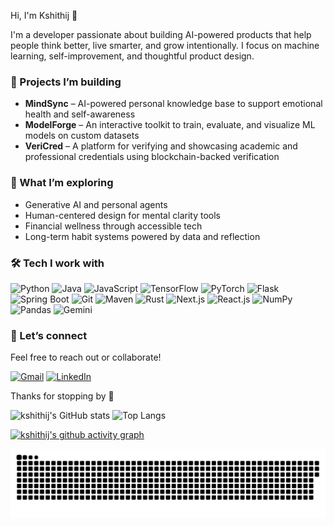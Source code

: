 Hi, I'm Kshithij 👋

I'm a developer passionate about building AI-powered products that help people think better, live smarter, and grow intentionally. I focus on machine learning, self-improvement, and thoughtful product design.

### 🚧 Projects I’m building
- **MindSync** – AI-powered personal knowledge base to support emotional health and self-awareness
- **ModelForge** – An interactive toolkit to train, evaluate, and visualize ML models on custom datasets
- **VeriCred** – A platform for verifying and showcasing academic and professional credentials using blockchain-backed verification

### 🧠 What I’m exploring
- Generative AI and personal agents
- Human-centered design for mental clarity tools
- Financial wellness through accessible tech
- Long-term habit systems powered by data and reflection

### 🛠️ Tech I work with
![Python](https://img.shields.io/badge/Python-3776AB?style=for-the-badge&logo=python&logoColor=white)
![Java](https://img.shields.io/badge/Java-007396?style=for-the-badge&logo=java&logoColor=white)
![JavaScript](https://img.shields.io/badge/JavaScript-F7DF1E?style=for-the-badge&logo=javascript&logoColor=black)
![TensorFlow](https://img.shields.io/badge/TensorFlow-FF6F00?style=for-the-badge&logo=tensorflow&logoColor=white)
![PyTorch](https://img.shields.io/badge/PyTorch-EE4C2C?style=for-the-badge&logo=pytorch&logoColor=white)
![Flask](https://img.shields.io/badge/Flask-000000?style=for-the-badge&logo=flask&logoColor=white)
![Spring Boot](https://img.shields.io/badge/Spring%20Boot-6DB33F?style=for-the-badge&logo=springboot&logoColor=white)
![Git](https://img.shields.io/badge/Git-F05032?style=for-the-badge&logo=git&logoColor=white)
![Maven](https://img.shields.io/badge/Maven-C71A36?style=for-the-badge&logo=apachemaven&logoColor=white)
![Rust](https://img.shields.io/badge/Rust-000000?style=for-the-badge&logo=rust&logoColor=white)
![Next.js](https://img.shields.io/badge/Next.js-000000?style=for-the-badge&logo=nextdotjs&logoColor=white)
![React.js](https://img.shields.io/badge/React-61DAFB?style=for-the-badge&logo=react&logoColor=black)
![NumPy](https://img.shields.io/badge/NumPy-013243?style=for-the-badge&logo=numpy&logoColor=white)
![Pandas](https://img.shields.io/badge/Pandas-150458?style=for-the-badge&logo=pandas&logoColor=white)
![Gemini](https://img.shields.io/badge/Gemini-FF5B00?style=for-the-badge&logo=google&logoColor=white)


### 🤝 Let’s connect
Feel free to reach out or collaborate!

[![Gmail](https://img.shields.io/badge/Gmail-D14836?style=for-the-badge&logo=gmail&logoColor=white)](mailto:your-email)
[![LinkedIn](https://img.shields.io/badge/LinkedIn-0077B5?style=for-the-badge&logo=linkedin&logoColor=white)](https://www.linkedin.com/in/your-linkedin)

Thanks for stopping by 🙌


![kshithij's GitHub stats](https://github-readme-stats.vercel.app/api?username=kshithij-code&show_icons=true&theme=merko&card_width=100) ![Top Langs](https://github-readme-stats.vercel.app/api/top-langs/?username=kshithij-code&layout=compact&theme=merko&width=500)

[![kshithij's github activity graph](https://github-readme-activity-graph.vercel.app/graph?username=kshithij-code&theme=merko)](https://github.com/ashutosh00710/github-readme-activity-graph)


<img src="Snake.svg"/>

